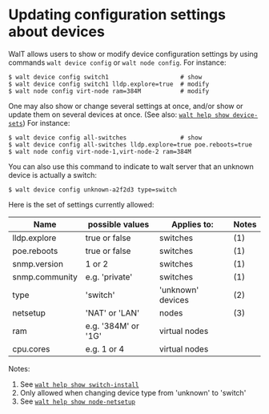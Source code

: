 
# Updating configuration settings about devices

WalT allows users to show or modify device configuration settings by using commands `walt device config` or `walt node config`.
For instance:
```
$ walt device config switch1                    # show
$ walt device config switch1 lldp.explore=true  # modify
$ walt node config virt-node ram=384M           # modify
```

One may also show or change several settings at once, and/or show or update them on several devices at once. (See also: [`walt help show device-sets`](device-sets.md))
For instance:
```
$ walt device config all-switches               # show
$ walt device config all-switches lldp.explore=true poe.reboots=true
$ walt node config virt-node-1,virt-node-2 ram=384M
```

You can also use this command to indicate to walt server that an unknown device is actually a switch:
```
$ walt device config unknown-a2f2d3 type=switch
```

Here is the set of settings currently allowed:

| Name           | possible values        | Applies to:       | Notes |
|----------------|------------------------|-------------------|-------|
| lldp.explore   | true or false          | switches          | (1)   |
| poe.reboots    | true or false          | switches          | (1)   |
| snmp.version   | 1 or 2                 | switches          | (1)   |
| snmp.community | e.g. 'private'         | switches          | (1)   |
| type           | 'switch'               | 'unknown' devices | (2)   |
| netsetup       | 'NAT' or 'LAN'         | nodes             | (3)   |
| ram            | e.g. '384M' or '1G'    | virtual nodes     |       |
| cpu.cores      | e.g. 1 or 4            | virtual nodes     |       |

Notes:
1. See [`walt help show switch-install`](switch-install.md)
2. Only allowed when changing device type from 'unknown' to 'switch'
3. See [`walt help show node-netsetup`](node-netsetup.md)

